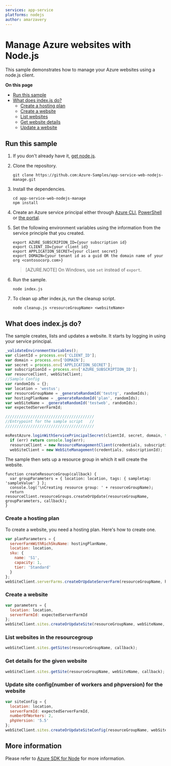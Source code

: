 ```yaml
---
services: app-service
platforms: nodejs
author: amarzavery
---
```


# Manage Azure websites with Node.js

This sample demonstrates how to manage your Azure websites using a node.js client.

**On this page**

- [Run this sample](#run)
- [What does index.js do?](#sample)
    - [Create a hosting plan](#create-hosting-plan)
    - [Create a website](#create-website)
    - [List websites](#list-websites)
    - [Get website details](#details)
    - [Update a website](#update)

<a id="run"></a>
## Run this sample

1. If you don't already have it, [get node.js](https://nodejs.org).

1. Clone the repository.

    ```
    git clone https://github.com:Azure-Samples/app-service-web-nodejs-manage.git
    ```

1. Install the dependencies.

    ```
    cd app-service-web-nodejs-manage
    npm install
    ```

1. Create an Azure service principal either through
    [Azure CLI](https://azure.microsoft.com/documentation/articles/resource-group-authenticate-service-principal-cli/),
    [PowerShell](https://azure.microsoft.com/documentation/articles/resource-group-authenticate-service-principal/)
    or [the portal](https://azure.microsoft.com/documentation/articles/resource-group-create-service-principal-portal/).

1. Set the following environment variables using the information from the service principle that you created.

    ```
    export AZURE_SUBSCRIPION_ID={your subscription id}
    export CLIENT_ID={your client id}
    export APPLICATION_SECRET={your client secret}
    export DOMAIN={your tenant id as a guid OR the domain name of your org <contosocorp.com>}
    ```

    > [AZURE.NOTE] On Windows, use `set` instead of `export`.

1. Run the sample.

    ```
    node index.js
    ```

1. To clean up after index.js, run the cleanup script.

    ```
    node cleanup.js <resourceGroupName> <websiteName>
    ```

<a id="sample"></a>
## What does index.js do?

The sample creates, lists and updates a website.
It starts by logging in using your service principal.

```javascript
_validateEnvironmentVariables();
var clientId = process.env['CLIENT_ID'];
var domain = process.env['DOMAIN'];
var secret = process.env['APPLICATION_SECRET'];
var subscriptionId = process.env['AZURE_SUBSCRIPTION_ID'];
var resourceClient, webSiteClient;
//Sample Config
var randomIds = {};
var location = 'westus';
var resourceGroupName = _generateRandomId('testrg', randomIds);
var hostingPlanName = _generateRandomId('plan', randomIds);
var webSiteName = _generateRandomId('testweb', randomIds);
var expectedServerFarmId;

///////////////////////////////////////
//Entrypoint for the sample script   //
///////////////////////////////////////

msRestAzure.loginWithServicePrincipalSecret(clientId, secret, domain, function (err, credentials) {
  if (err) return console.log(err);
  resourceClient = new ResourceManagementClient(credentials, subscriptionId);
  webSiteClient = new WebSiteManagement(credentials, subscriptionId);
```

The sample then sets up a resource group in which it will create the website.

```
function createResourceGroup(callback) {
  var groupParameters = { location: location, tags: { sampletag: 'sampleValue' } };
  console.log('\nCreating resource group: ' + resourceGroupName);
  return resourceClient.resourceGroups.createOrUpdate(resourceGroupName, groupParameters, callback);
}
```

<a id="create-hosting-plan"></a>
### Create a hosting plan

To create a website, you need a hosting plan. Here's how to create one.

```javascript
var planParameters = {
  serverFarmWithRichSkuName: hostingPlanName,
  location: location,
  sku: {
    name: 'S1',
    capacity: 1,
    tier: 'Standard'
  }  
};
webSiteClient.serverFarms.createOrUpdateServerFarm(resourceGroupName, hostingPlanName, planParameters, callback);
```

<a id="create-website"></a>
### Create a website

```javascript
var parameters = {
  location: location,
  serverFarmId: expectedServerFarmId
};
webSiteClient.sites.createOrUpdateSite(resourceGroupName, webSiteName, parameters, callback);
```

<a id="list-websites"></a>
### List websites in the resourcegroup

```javascript
webSiteClient.sites.getSites(resourceGroupName, callback);
```

<a id="details"></a>
### Get details for the given website

```javascript
webSiteClient.sites.getSite(resourceGroupName, webSiteName, callback);
```

<a id="update"></a>
### Update site config(number of workers and phpversion) for the website

```javascript
var siteConfig = {
  location: location,
  serverFarmId: expectedServerFarmId,
  numberOfWorkers: 2,
  phpVersion: '5.5'
};
webSiteClient.sites.createOrUpdateSiteConfig(resourceGroupName, webSiteName, siteConfig, callback);
```

## More information
Please refer to [Azure SDK for Node](https://github.com/Azure/azure-sdk-for-node) for more information.
